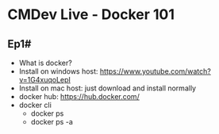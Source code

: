 # CMDev Live - Docker 101

## Ep1#

- What is docker?
- Install on windows host: https://www.youtube.com/watch?v=1G4xuqoLepI
- Install on mac host: just download and install normally
- docker hub: https://hub.docker.com/
- docker cli
  - docker ps
  - docker ps -a
